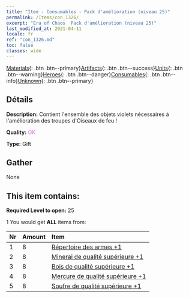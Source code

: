 ```yaml
---
title: "Item - Consumables - Pack d'amélioration (niveau 25)"
permalink: /Items/con_1326/
excerpt: "Era of Chaos  Pack d'amélioration (niveau 25)"
last_modified_at: 2021-04-11
locale: fr
ref: "con_1326.md"
toc: false
classes: wide
---
```

 [Materials](/fr/Items/){: .btn .btn--primary}[Artifacts](/fr/Items/Artifacts/){: .btn .btn--success}[Units](/fr/Items/Units/){: .btn .btn--warning}[Heroes](/fr/Items/Heroes/){: .btn .btn--danger}[Consumables](/fr/Items/Consumables/){: .btn .btn--info}[Unknown](/fr/Items/Unknown/){: .btn .btn--primary}

## Détails
 **Description:** Contient l'ensemble des objets violets nécessaires à l'amélioration des troupes d'Oiseaux de feu !

 **Quality:** <span style="color: #DA70D6">OK</span>

 **Type:** Gift

## Gather

  None

## This item contains:

 **Required Level to open:** 25

 1 You would get **ALL** items  from:

  | Nr | Amount |     Item    |
  |:---|:-------|:------------|
  | 1 | 8 | [Répertoire des armes +1](/fr/Items/mat_25/) | 
  | 2 | 8 | [Minerai de qualité supérieure +1](/fr/Items/mat_19/) | 
  | 3 | 8 | [Bois de qualité supérieure +1](/fr/Items/mat_20/) | 
  | 4 | 8 | [Mercure de qualité supérieure +1](/fr/Items/mat_21/) | 
  | 5 | 8 | [Soufre de qualité supérieure +1](/fr/Items/mat_22/) | 
